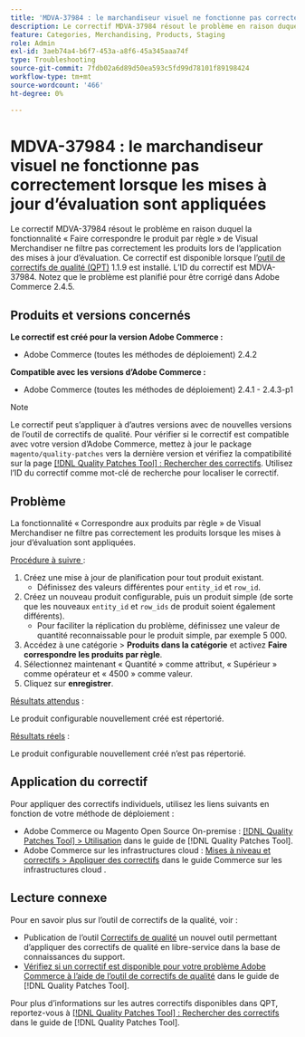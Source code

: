 ```yaml
---
title: 'MDVA-37984 : le marchandiseur visuel ne fonctionne pas correctement lorsque les mises à jour d’évaluation sont appliquées'
description: Le correctif MDVA-37984 résout le problème en raison duquel la fonctionnalité « Faire correspondre le produit par règle » de Visual Merchandiser ne filtre pas correctement les produits lors de l’application des mises à jour d’évaluation. Ce correctif est disponible lorsque l’outil [Outil de correctifs de la qualité (QPT)](https://experienceleague.adobe.com/fr/docs/commerce-operations/tools/quality-patches-tool/quality-patches-tool-to-self-serve-quality-patches) 1.1.9 est installé. L’ID du correctif est MDVA-37984. Notez que le problème est planifié pour être corrigé dans Adobe Commerce 2.4.5.
feature: Categories, Merchandising, Products, Staging
role: Admin
exl-id: 3aeb74a4-b6f7-453a-a8f6-45a345aaa74f
type: Troubleshooting
source-git-commit: 7fdb02a6d89d50ea593c5fd99d78101f89198424
workflow-type: tm+mt
source-wordcount: '466'
ht-degree: 0%

---
```


# MDVA-37984 : le marchandiseur visuel ne fonctionne pas correctement lorsque les mises à jour d’évaluation sont appliquées

Le correctif MDVA-37984 résout le problème en raison duquel la fonctionnalité « Faire correspondre le produit par règle » de Visual Merchandiser ne filtre pas correctement les produits lors de l’application des mises à jour d’évaluation. Ce correctif est disponible lorsque l’[outil de correctifs de qualité (QPT)](https://experienceleague.adobe.com/fr/docs/commerce-operations/tools/quality-patches-tool/quality-patches-tool-to-self-serve-quality-patches) 1.1.9 est installé. L’ID du correctif est MDVA-37984. Notez que le problème est planifié pour être corrigé dans Adobe Commerce 2.4.5.

## Produits et versions concernés

**Le correctif est créé pour la version Adobe Commerce :**

* Adobe Commerce (toutes les méthodes de déploiement) 2.4.2

**Compatible avec les versions d’Adobe Commerce :**

* Adobe Commerce (toutes les méthodes de déploiement) 2.4.1 - 2.4.3-p1

>[!NOTE]
>
>Le correctif peut s’appliquer à d’autres versions avec de nouvelles versions de l’outil de correctifs de qualité. Pour vérifier si le correctif est compatible avec votre version d’Adobe Commerce, mettez à jour le package `magento/quality-patches` vers la dernière version et vérifiez la compatibilité sur la page [[!DNL Quality Patches Tool] : Rechercher des correctifs](https://experienceleague.adobe.com/fr/docs/commerce-operations/tools/quality-patches-tool/quality-patches-tool-to-self-serve-quality-patches). Utilisez l’ID du correctif comme mot-clé de recherche pour localiser le correctif.

## Problème

La fonctionnalité « Correspondre aux produits par règle » de Visual Merchandiser ne filtre pas correctement les produits lorsque les mises à jour d’évaluation sont appliquées.

<u>Procédure à suivre </u> :

1. Créez une mise à jour de planification pour tout produit existant.
   * Définissez des valeurs différentes pour `entity_id` et `row_id`.
1. Créez un nouveau produit configurable, puis un produit simple (de sorte que les nouveaux `entity_id` et `row_ids` de produit soient également différents).
   * Pour faciliter la réplication du problème, définissez une valeur de quantité reconnaissable pour le produit simple, par exemple 5 000.
1. Accédez à une catégorie > **Produits dans la catégorie** et activez **Faire correspondre les produits par règle**.
1. Sélectionnez maintenant « Quantité » comme attribut, « Supérieur » comme opérateur et « 4500 » comme valeur.
1. Cliquez sur **enregistrer**.

<u>Résultats attendus</u> :

Le produit configurable nouvellement créé est répertorié.

<u>Résultats réels</u> :

Le produit configurable nouvellement créé n’est pas répertorié.

## Application du correctif

Pour appliquer des correctifs individuels, utilisez les liens suivants en fonction de votre méthode de déploiement :

* Adobe Commerce ou Magento Open Source On-premise : [[!DNL Quality Patches Tool] > Utilisation](/help/tools/quality-patches-tool/usage.md) dans le guide de [!DNL Quality Patches Tool].
* Adobe Commerce sur les infrastructures cloud : [Mises à niveau et correctifs > Appliquer des correctifs](https://experienceleague.adobe.com/docs/commerce-cloud-service/user-guide/develop/upgrade/apply-patches.html?lang=fr) dans le guide Commerce sur les infrastructures cloud .

## Lecture connexe

Pour en savoir plus sur l’outil de correctifs de la qualité, voir :

* Publication de l’outil [Correctifs de qualité](https://experienceleague.adobe.com/fr/docs/commerce-operations/tools/quality-patches-tool/quality-patches-tool-to-self-serve-quality-patches) un nouvel outil permettant d’appliquer des correctifs de qualité en libre-service dans la base de connaissances du support.
* [Vérifiez si un correctif est disponible pour votre problème Adobe Commerce à l’aide de l’outil de correctifs de qualité](/help/tools/quality-patches-tool/patches-available-in-qpt/check-patch-for-magento-issue-with-magento-quality-patches.md) dans le guide de [!DNL Quality Patches Tool].

Pour plus d’informations sur les autres correctifs disponibles dans QPT, reportez-vous à [[!DNL Quality Patches Tool] : Rechercher des correctifs](https://experienceleague.adobe.com/tools/commerce-quality-patches/index.html?lang=fr) dans le guide de [!DNL Quality Patches Tool].
